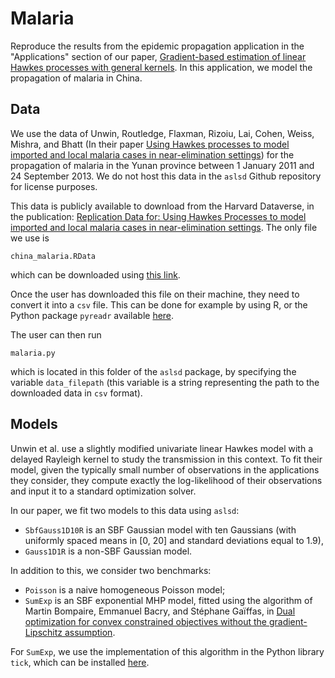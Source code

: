 # Malaria
Reproduce the results from the epidemic propagation application in the "Applications" section of our paper, [Gradient-based estimation of linear Hawkes processes with general kernels](https://arxiv.org/abs/2111.10637).
In this application, we model the propagation of malaria in China.  

## Data
We use the data of Unwin, Routledge, Flaxman, Rizoiu, Lai, Cohen, Weiss, Mishra, and Bhatt (In their paper [Using Hawkes processes to model imported and local malaria cases in near-elimination settings](https://journals.plos.org/ploscompbiol/article?id=10.1371/journal.pcbi.1008830)) for the propagation of malaria in the Yunan province between 1 January 2011
and 24 September 2013. We do not host this data in the `aslsd` Github repository for license purposes. 

This data is publicly available to download from the Harvard Dataverse, in the publication: [Replication Data for: Using Hawkes Processes to model imported and local malaria cases in near-elimination settings](https://dataverse.harvard.edu/dataset.xhtml?persistentId=doi:10.7910/DVN/YPRLIL).
The only file we use is
```
china_malaria.RData
```

which can be downloaded using [this link](https://dataverse.harvard.edu/api/access/datafile/4443458).

Once the user has downloaded this file on their machine, they need to convert it into a `csv` file. This can be done for example by using R, or the Python package `pyreadr` available [here](https://pypi.org/project/pyreadr/).

The user can then run 
```
malaria.py
```
which is located in this folder of the `aslsd` package, by specifying the variable `data_filepath` (this variable is a string representing the path to the downloaded data in `csv` format).


## Models
Unwin et al. use a slightly modified univariate linear Hawkes model with a delayed Rayleigh kernel to study the transmission in this context. To fit their
model, given the typically small number of observations in the applications they consider, they compute exactly the log-likelihood of their observations and input it to a standard optimization
solver.

In our paper, we fit two models to this data using `aslsd`: 
* `SbfGauss1D10R` is an SBF Gaussian model with ten Gaussians
(with uniformly spaced means in [0, 20] and standard deviations equal to 1.9),
* `Gauss1D1R` is a non-SBF Gaussian model. 

In addition to this, we consider two benchmarks: 
* `Poisson` is a naive homogeneous Poisson model;
* `SumExp` is an SBF exponential MHP model, fitted using the algorithm of Martin Bompaire, Emmanuel Bacry, and Stéphane Gaïffas, in [Dual optimization for convex constrained objectives without the gradient-Lipschitz assumption](https://arxiv.org/abs/1807.03545#:~:text=Dual%20optimization%20for%20convex%20constrained%20objectives%20without%20the%20gradient%2DLipschitz%20assumption,-Martin%20Bompaire%2C%20Emmanuel&text=The%20minimization%20of%20convex%20objectives,finite%20sums%20of%20convex%20functions.). 

For `SumExp`, we use the implementation of this algorithm in the Python library `tick`, which can be installed [here](https://github.com/X-DataInitiative/tick).